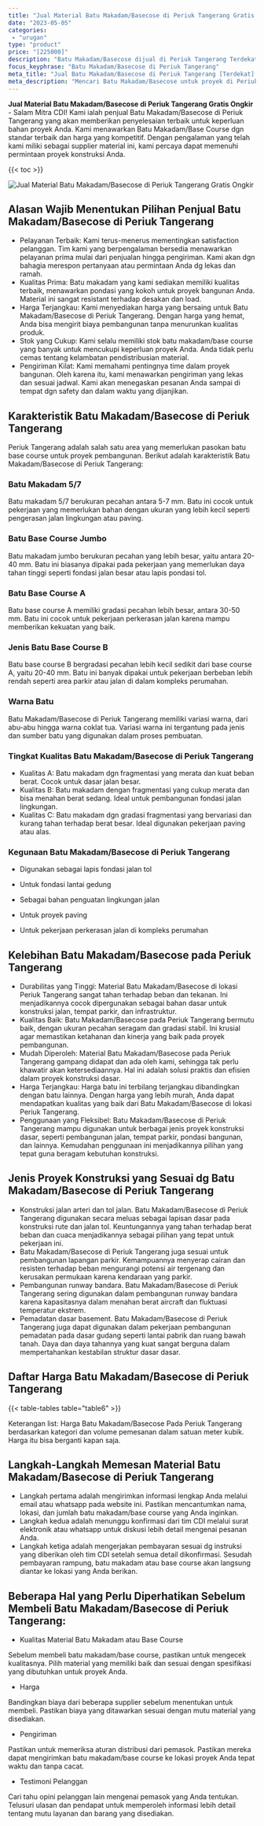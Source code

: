 ```yaml
---
title: "Jual Material Batu Makadam/Basecose di Periuk Tangerang Gratis Ongkir"
date: "2023-05-05"
categories:
 - "urugan"
type: "product"
price: "[225000]"
description: "Batu Makadam/Basecose dijual di Periuk Tangerang Terdekat. Batu Makadam/Basecose ini sering digunakan dalam proyek konstruksi sebagai bahan pondasi yang kokoh dan tahan lama. Kontak kami untuk mendapatkan informasi lebih lanjut."
focus_keyphrase: "Batu Makadam/Basecose di Periuk Tangerang"
meta_title: "Jual Batu Makadam/Basecose di Periuk Tangerang [Terdekat] - CDI"
meta_description: "Mencari Batu Makadam/Basecose untuk proyek di Periuk Tangerang? Kami menyediakan Batu Makadam/Basecose berkualitas untuk material jalan. Raih penawaran terbaik sekarang."
---
```


**Jual Material Batu Makadam/Basecose di Periuk Tangerang Gratis Ongkir** - Salam Mitra CDI! Kami ialah penjual Batu Makadam/Basecose di Periuk Tangerang yang akan memberikan penyelesaian terbaik untuk keperluan bahan proyek Anda. Kami menawarkan Batu Makadam/Base Course dgn standar terbaik dan harga yang kompetitif. Dengan pengalaman yang telah kami miliki sebagai supplier material ini, kami percaya dapat memenuhi permintaan proyek konstruksi Anda.

{{< toc >}}

![Jual Material Batu Makadam/Basecose di Periuk Tangerang Gratis Ongkir](/images/urugan/batu-makadam-basecose-14.jpg)

## Alasan Wajib Menentukan Pilihan Penjual Batu Makadam/Basecose di Periuk Tangerang

*   Pelayanan Terbaik: Kami terus-menerus mementingkan satisfaction pelanggan. Tim kami yang berpengalaman bersedia menawarkan pelayanan prima mulai dari penjualan hingga pengiriman. Kami akan dgn bahagia merespon pertanyaan atau permintaan Anda dg lekas dan ramah.
*   Kualitas Prima: Batu makadam yang kami sediakan memiliki kualitas terbaik, menawarkan pondasi yang kokoh untuk proyek bangunan Anda. Material ini sangat resistant terhadap desakan dan load.
*   Harga Terjangkau: Kami menyediakan harga yang bersaing untuk Batu Makadam/Basecose di Periuk Tangerang. Dengan harga yang hemat, Anda bisa mengirit biaya pembangunan tanpa menurunkan kualitas produk.
*   Stok yang Cukup: Kami selalu memiliki stok batu makadam/base course yang banyak untuk mencukupi keperluan proyek Anda. Anda tidak perlu cemas tentang kelambatan pendistribusian material.
*   Pengiriman Kilat: Kami memahami pentingnya time dalam proyek bangunan. Oleh karena itu, kami menawarkan pengiriman yang lekas dan sesuai jadwal. Kami akan menegaskan pesanan Anda sampai di tempat dgn safety dan dalam waktu yang dijanjikan.

## Karakteristik Batu Makadam/Basecose di Periuk Tangerang

Periuk Tangerang adalah salah satu area yang memerlukan pasokan batu base course untuk proyek pembangunan. Berikut adalah karakteristik Batu Makadam/Basecose di Periuk Tangerang:

### Batu Makadam 5/7

Batu makadam 5/7 berukuran pecahan antara 5-7 mm. Batu ini cocok untuk pekerjaan yang memerlukan bahan dengan ukuran yang lebih kecil seperti pengerasan jalan lingkungan atau paving.

### Batu Base Course Jumbo

Batu makadam jumbo berukuran pecahan yang lebih besar, yaitu antara 20-40 mm. Batu ini biasanya dipakai pada pekerjaan yang memerlukan daya tahan tinggi seperti fondasi jalan besar atau lapis pondasi tol.

### Batu Base Course A

Batu base course A memiliki gradasi pecahan lebih besar, antara 30-50 mm. Batu ini cocok untuk pekerjaan perkerasan jalan karena mampu memberikan kekuatan yang baik.

### Jenis Batu Base Course B

Batu base course B bergradasi pecahan lebih kecil sedikit dari base course A, yaitu 20-40 mm. Batu ini banyak dipakai untuk pekerjaan berbeban lebih rendah seperti area parkir atau jalan di dalam kompleks perumahan.

### Warna Batu

Batu Makadam/Basecose di Periuk Tangerang memiliki variasi warna, dari abu-abu hingga warna coklat tua. Variasi warna ini tergantung pada jenis dan sumber batu yang digunakan dalam proses pembuatan.

### Tingkat Kualitas Batu Makadam/Basecose di Periuk Tangerang

*   Kualitas A: Batu makadam dgn fragmentasi yang merata dan kuat beban berat. Cocok untuk dasar jalan besar.
*   Kualitas B: Batu makadam dengan fragmentasi yang cukup merata dan bisa menahan berat sedang. Ideal untuk pembangunan fondasi jalan lingkungan.
*   Kualitas C: Batu makadam dgn gradasi fragmentasi yang bervariasi dan kurang tahan terhadap berat besar. Ideal digunakan pekerjaan paving atau alas.

### Kegunaan Batu Makadam/Basecose di Periuk Tangerang

*   Digunakan sebagai lapis fondasi jalan tol

*   Untuk fondasi lantai gedung

*   Sebagai bahan penguatan lingkungan jalan

*   Untuk proyek paving

*   Untuk pekerjaan perkerasan jalan di kompleks perumahan

## Kelebihan Batu Makadam/Basecose pada Periuk Tangerang

*   Durabilitas yang Tinggi: Material Batu Makadam/Basecose di lokasi Periuk Tangerang sangat tahan terhadap beban dan tekanan. Ini menjadikannya cocok dipergunakan sebagai bahan dasar untuk konstruksi jalan, tempat parkir, dan infrastruktur.
*   Kualitas Baik: Batu Makadam/Basecose pada Periuk Tangerang bermutu baik, dengan ukuran pecahan seragam dan gradasi stabil. Ini krusial agar memastikan ketahanan dan kinerja yang baik pada proyek pembangunan.
*   Mudah Diperoleh: Material Batu Makadam/Basecose pada Periuk Tangerang gampang didapat dan ada oleh kami, sehingga tak perlu khawatir akan ketersediaannya. Hal ini adalah solusi praktis dan efisien dalam proyek konstruksi dasar.
*   Harga Terjangkau: Harga batu ini terbilang terjangkau dibandingkan dengan batu lainnya. Dengan harga yang lebih murah, Anda dapat mendapatkan kualitas yang baik dari Batu Makadam/Basecose di lokasi Periuk Tangerang.
*   Penggunaan yang Fleksibel: Batu Makadam/Basecose di Periuk Tangerang mampu digunakan untuk berbagai jenis proyek konstruksi dasar, seperti pembangunan jalan, tempat parkir, pondasi bangunan, dan lainnya. Kemudahan penggunaan ini menjadikannya pilihan yang tepat guna beragam kebutuhan konstruksi.

## Jenis Proyek Konstruksi yang Sesuai dg Batu Makadam/Basecose di Periuk Tangerang

*   Konstruksi jalan arteri dan tol jalan. Batu Makadam/Basecose di Periuk Tangerang digunakan secara meluas sebagai lapisan dasar pada konstruksi rute dan jalan tol. Keuntungannya yang tahan terhadap berat beban dan cuaca menjadikannya sebagai pilihan yang tepat untuk pekerjaan ini.
*   Batu Makadam/Basecose di Periuk Tangerang juga sesuai untuk pembangunan lapangan parkir. Kemampuannya menyerap cairan dan resisten terhadap beban mengurangi potensi air tergenang dan kerusakan permukaan karena kendaraan yang parkir.
*   Pembangunan runway bandara. Batu Makadam/Basecose di Periuk Tangerang sering digunakan dalam pembangunan runway bandara karena kapasitasnya dalam menahan berat aircraft dan fluktuasi temperatur ekstrem.
*   Pemadatan dasar basement. Batu Makadam/Basecose di Periuk Tangerang juga dapat digunakan dalam pekerjaan pembangunan pemadatan pada dasar gudang seperti lantai pabrik dan ruang bawah tanah. Daya dan daya tahannya yang kuat sangat berguna dalam mempertahankan kestabilan struktur dasar dasar.

## Daftar Harga Batu Makadam/Basecose di Periuk Tangerang

{{< table-tables table="table6" >}}

Keterangan list: Harga Batu Makadam/Basecose Pada Periuk Tangerang berdasarkan kategori dan volume pemesanan dalam satuan meter kubik. Harga itu bisa berganti kapan saja.

## Langkah-Langkah Memesan Material Batu Makadam/Basecose di Periuk Tangerang

*   Langkah pertama adalah mengirimkan informasi lengkap Anda melalui email atau whatsapp pada website ini. Pastikan mencantumkan nama, lokasi, dan jumlah batu makadam/base course yang Anda inginkan.
*   Langkah kedua adalah menunggu konfirmasi dari tim CDI melalui surat elektronik atau whatsapp untuk diskusi lebih detail mengenai pesanan Anda.
*   Langkah ketiga adalah mengerjakan pembayaran sesuai dg instruksi yang diberikan oleh tim CDI setelah semua detail dikonfirmasi. Sesudah pembayaran rampung, batu makadam atau base course akan langsung diantar ke lokasi yang Anda berikan.

## Beberapa Hal yang Perlu Diperhatikan Sebelum Membeli Batu Makadam/Basecose di Periuk Tangerang:

*   Kualitas Material Batu Makadam atau Base Course

Sebelum membeli batu makadam/base course, pastikan untuk mengecek kualitasnya. Pilih material yang memiliki baik dan sesuai dengan spesifikasi yang dibutuhkan untuk proyek Anda.
*   Harga

Bandingkan biaya dari beberapa supplier sebelum menentukan untuk membeli. Pastikan biaya yang ditawarkan sesuai dengan mutu material yang disediakan.
*   Pengiriman

Pastikan untuk memeriksa aturan distribusi dari pemasok. Pastikan mereka dapat mengirimkan batu makadam/base course ke lokasi proyek Anda tepat waktu dan tanpa cacat.
*   Testimoni Pelanggan

Cari tahu opini pelanggan lain mengenai pemasok yang Anda tentukan. Telusuri ulasan dan pendapat untuk memperoleh informasi lebih detail tentang mutu layanan dan barang yang disediakan.